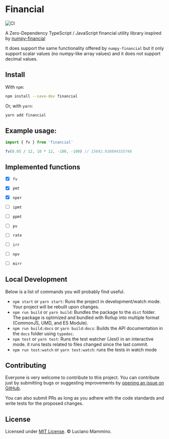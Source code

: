 # Financial

![CI](https://github.com/lmammino/financial/workflows/CI/badge.svg)

A Zero-Dependency TypeScript / JavaScript financial utility library inspired by [numpy-financial](https://github.com/numpy/numpy-financial/)

It does support the same functionality offered by `numpy-financial` but it only support scalar values (no numpy-like array values) and it does not support decimal values.


## Install

With `npm`:

```bash
npm install --save-dev financial
```

Or, with `yarn`:

```bash
yarn add financial
```


## Example usage:

```javascript
import { fv } from 'financial'

fv(0.05 / 12, 10 * 12, -100, -100) // 15692.928894335748
```


## Implemented functions

 - [X] `fv`
 - [X] `pmt`
 - [X] `nper`
 - [ ] `ipmt`
 - [ ] `ppmt`
 - [ ] `pv`
 - [ ] `rate`
 - [ ] `irr`
 - [ ] `npv`
 - [ ] `mirr`


## Local Development

Below is a list of commands you will probably find useful.

 - `npm start` or `yarn start`: Runs the project in development/watch mode. Your project will be rebuilt upon changes.
 - `npm run build` or `yarn build`: Bundles the package to the `dist` folder. The package is optimized and bundled with Rollup into multiple format (CommonJS, UMD, and ES Module).
 - `npm run build:docs` or `yarn build:docs`: Builds the API documentation in the `docs` folder using `typedoc`.
 - `npm test` or `yarn test`: Runs the test watcher (Jest) in an interactive mode. it runs tests related to files changed since the last commit.
 - `npm run test:watch` or `yarn test:watch`: runs the tests in watch mode


## Contributing

Everyone is very welcome to contribute to this project. You can contribute just by submitting bugs or
suggesting improvements by [opening an issue on GitHub](https://github.com/lmammino/financial/issues).

You can also submit PRs as long as you adhere with the code standards and write tests for the proposed changes.

## License

Licensed under [MIT License](LICENSE). © Luciano Mammino.